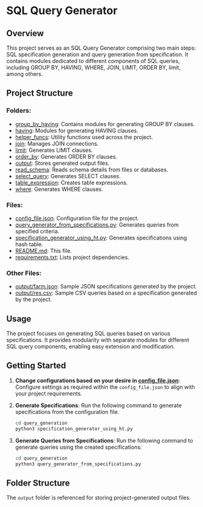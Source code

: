 # SQL Query Generator

## Overview

This project serves as an SQL Query Generator comprising two main steps: SQL specification generation and query generation from specification. It contains modules dedicated to different components of SQL queries, including GROUP BY, HAVING, WHERE, JOIN, LIMIT, ORDER BY, limit, among others.

## Project Structure

### Folders:

- [group_by_having](./group_by_having): Contains modules for generating GROUP BY clauses.
- [having](./having): Modules for generating HAVING clauses.
- [helper_funcs](./helper_funcs): Utility functions used across the project.
- [join](./join): Manages JOIN connections.
- [limit](./limit): Generates LIMIT clauses.
- [order_by](./order_by): Generates ORDER BY clauses.
- [output](./output): Stores generated output files.
- [read_schema](./read_schema): Reads schema details from files or databases.
- [select_query](./select_query): Generates SELECT clauses.
- [table_expression](./table_expression): Creates table expressions.
- [where](./where): Generates WHERE clauses.

### Files:

- [config_file.json](./config_file.json): Configuration file for the project.
- [query_generator_from_specifications.py](./query_generator_from_specifications.py): Generates queries from specified criteria.
- [specification_generator_using_ht.py](./specification_generator_using_ht.py): Generates specifications using hash table.
- [README.md](./README.md): This file.
- [requirements.txt](./requirements.txt): Lists project dependencies.

### Other Files:

- [output/farm.json](./output/farm.json): Sample JSON specifications generated by the project.
- [output/res.csv](./output/res.csv): Sample CSV queries based on a specification generated by the project.

## Usage

The project focuses on generating SQL queries based on various specifications. It provides modularity with separate modules for different SQL query components, enabling easy extension and modification.

## Getting Started

1. **Change configurations based on your desire in [config_file.json](./config_file.json)**: 
   Configure settings as required within the `config_file.json` to align with your project requirements.

2. **Generate Specifications**: Run the following command to generate specifications from the configuration file.
   ```bash
   cd query_generation
   python3 specification_generator_using_ht.py
3. **Generate Queries from Specifications**: Run the following command to generate queries using the created specifications:
    ```bash
    cd query_generation
    python3 query_generator_from_specifications.py
    ```

## Folder Structure

The `output` folder is referenced for storing project-generated output files.
